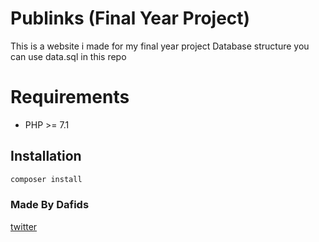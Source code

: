 # Publinks (Final Year Project)

This is a website i made for my final year project
Database structure you can use data.sql in this repo


Requirements
============

* PHP >= 7.1

## Installation
```bash
composer install
```

### Made By Dafids
[twitter](https://twitter.com/youglh)
